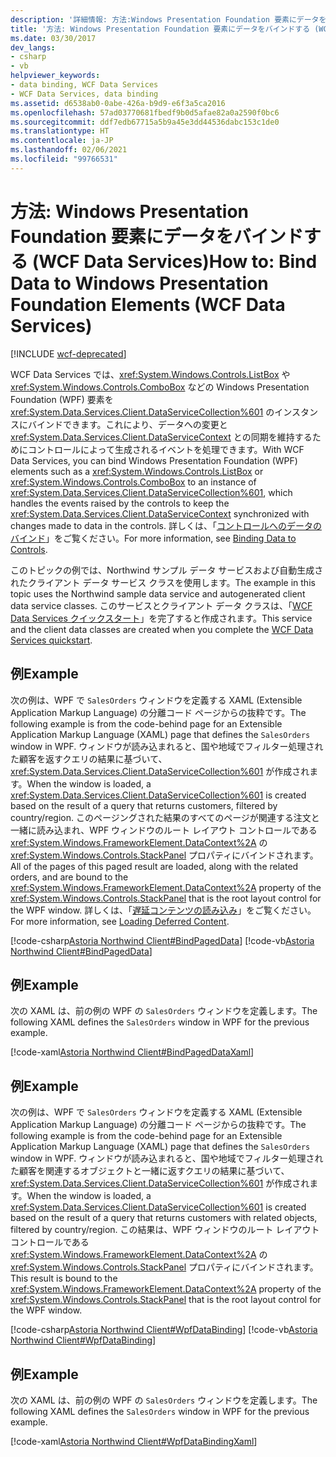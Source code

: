 ```yaml
---
description: '詳細情報: 方法:Windows Presentation Foundation 要素にデータをバインドする (WCF Data Services)'
title: '方法: Windows Presentation Foundation 要素にデータをバインドする (WCF Data Services)'
ms.date: 03/30/2017
dev_langs:
- csharp
- vb
helpviewer_keywords:
- data binding, WCF Data Services
- WCF Data Services, data binding
ms.assetid: d6538ab0-0abe-426a-b9d9-e6f3a5ca2016
ms.openlocfilehash: 57ad03770681fbedf9b0d5afae82a0a2590f0bc6
ms.sourcegitcommit: ddf7edb67715a5b9a45e3dd44536dabc153c1de0
ms.translationtype: HT
ms.contentlocale: ja-JP
ms.lasthandoff: 02/06/2021
ms.locfileid: "99766531"
---
```

# <a name="how-to-bind-data-to-windows-presentation-foundation-elements-wcf-data-services"></a><span data-ttu-id="a5805-103">方法: Windows Presentation Foundation 要素にデータをバインドする (WCF Data Services)</span><span class="sxs-lookup"><span data-stu-id="a5805-103">How to: Bind Data to Windows Presentation Foundation Elements (WCF Data Services)</span></span>

[!INCLUDE [wcf-deprecated](~/includes/wcf-deprecated.md)]

<span data-ttu-id="a5805-104">WCF Data Services では、<xref:System.Windows.Controls.ListBox> や <xref:System.Windows.Controls.ComboBox> などの Windows Presentation Foundation (WPF) 要素を <xref:System.Data.Services.Client.DataServiceCollection%601> のインスタンスにバインドできます。これにより、データへの変更と <xref:System.Data.Services.Client.DataServiceContext> との同期を維持するためにコントロールによって生成されるイベントを処理できます。</span><span class="sxs-lookup"><span data-stu-id="a5805-104">With WCF Data Services, you can bind Windows Presentation Foundation (WPF) elements such as a <xref:System.Windows.Controls.ListBox> or <xref:System.Windows.Controls.ComboBox> to an instance of <xref:System.Data.Services.Client.DataServiceCollection%601>, which handles the events raised by the controls to keep the <xref:System.Data.Services.Client.DataServiceContext> synchronized with changes made to data in the controls.</span></span> <span data-ttu-id="a5805-105">詳しくは、「[コントロールへのデータのバインド](binding-data-to-controls-wcf-data-services.md)」をご覧ください。</span><span class="sxs-lookup"><span data-stu-id="a5805-105">For more information, see [Binding Data to Controls](binding-data-to-controls-wcf-data-services.md).</span></span>  
  
 <span data-ttu-id="a5805-106">このトピックの例では、Northwind サンプル データ サービスおよび自動生成されたクライアント データ サービス クラスを使用します。</span><span class="sxs-lookup"><span data-stu-id="a5805-106">The example in this topic uses the Northwind sample data service and autogenerated client data service classes.</span></span> <span data-ttu-id="a5805-107">このサービスとクライアント データ クラスは、「[WCF Data Services クイックスタート](quickstart-wcf-data-services.md)」を完了すると作成されます。</span><span class="sxs-lookup"><span data-stu-id="a5805-107">This service and the client data classes are created when you complete the [WCF Data Services quickstart](quickstart-wcf-data-services.md).</span></span>  
  
## <a name="example"></a><span data-ttu-id="a5805-108">例</span><span class="sxs-lookup"><span data-stu-id="a5805-108">Example</span></span>  

 <span data-ttu-id="a5805-109">次の例は、WPF で `SalesOrders` ウィンドウを定義する XAML (Extensible Application Markup Language) の分離コード ページからの抜粋です。</span><span class="sxs-lookup"><span data-stu-id="a5805-109">The following example is from the code-behind page for an Extensible Application Markup Language (XAML) page that defines the `SalesOrders` window in WPF.</span></span> <span data-ttu-id="a5805-110">ウィンドウが読み込まれると、国や地域でフィルター処理された顧客を返すクエリの結果に基づいて、<xref:System.Data.Services.Client.DataServiceCollection%601> が作成されます。</span><span class="sxs-lookup"><span data-stu-id="a5805-110">When the window is loaded, a <xref:System.Data.Services.Client.DataServiceCollection%601> is created based on the result of a query that returns customers, filtered by country/region.</span></span> <span data-ttu-id="a5805-111">このページングされた結果のすべてのページが関連する注文と一緒に読み込まれ、WPF ウィンドウのルート レイアウト コントロールである <xref:System.Windows.FrameworkElement.DataContext%2A> の <xref:System.Windows.Controls.StackPanel> プロパティにバインドされます。</span><span class="sxs-lookup"><span data-stu-id="a5805-111">All of the pages of this paged result are loaded, along with the related orders, and are bound to the <xref:System.Windows.FrameworkElement.DataContext%2A> property of the <xref:System.Windows.Controls.StackPanel> that is the root layout control for the WPF window.</span></span> <span data-ttu-id="a5805-112">詳しくは、「[遅延コンテンツの読み込み](loading-deferred-content-wcf-data-services.md)」をご覧ください。</span><span class="sxs-lookup"><span data-stu-id="a5805-112">For more information, see [Loading Deferred Content](loading-deferred-content-wcf-data-services.md).</span></span>  
  
 [!code-csharp[Astoria Northwind Client#BindPagedData](../../../../samples/snippets/csharp/VS_Snippets_Misc/astoria_northwind_client/cs/customerorderswpf3.xaml.cs#bindpageddata)]
 [!code-vb[Astoria Northwind Client#BindPagedData](../../../../samples/snippets/visualbasic/VS_Snippets_Misc/astoria_northwind_client/vb/customerorderswpf3.xaml.vb#bindpageddata)]  
  
## <a name="example"></a><span data-ttu-id="a5805-113">例</span><span class="sxs-lookup"><span data-stu-id="a5805-113">Example</span></span>  

 <span data-ttu-id="a5805-114">次の XAML は、前の例の WPF の `SalesOrders` ウィンドウを定義します。</span><span class="sxs-lookup"><span data-stu-id="a5805-114">The following XAML defines the `SalesOrders` window in WPF for the previous example.</span></span>  
  
 [!code-xaml[Astoria Northwind Client#BindPagedDataXaml](../../../../samples/snippets/visualbasic/VS_Snippets_Misc/astoria_northwind_client/vb/customerorderswpf3.xaml#bindpageddataxaml)]  
  
## <a name="example"></a><span data-ttu-id="a5805-115">例</span><span class="sxs-lookup"><span data-stu-id="a5805-115">Example</span></span>  

 <span data-ttu-id="a5805-116">次の例は、WPF で `SalesOrders` ウィンドウを定義する XAML (Extensible Application Markup Language) の分離コード ページからの抜粋です。</span><span class="sxs-lookup"><span data-stu-id="a5805-116">The following example is from the code-behind page for an Extensible Application Markup Language (XAML) page that defines the `SalesOrders` window in WPF.</span></span> <span data-ttu-id="a5805-117">ウィンドウが読み込まれると、国や地域でフィルター処理された顧客を関連するオブジェクトと一緒に返すクエリの結果に基づいて、<xref:System.Data.Services.Client.DataServiceCollection%601> が作成されます。</span><span class="sxs-lookup"><span data-stu-id="a5805-117">When the window is loaded, a <xref:System.Data.Services.Client.DataServiceCollection%601> is created based on the result of a query that returns customers with related objects, filtered by country/region.</span></span> <span data-ttu-id="a5805-118">この結果は、WPF ウィンドウのルート レイアウト コントロールである <xref:System.Windows.FrameworkElement.DataContext%2A> の <xref:System.Windows.Controls.StackPanel> プロパティにバインドされます。</span><span class="sxs-lookup"><span data-stu-id="a5805-118">This result is bound to the <xref:System.Windows.FrameworkElement.DataContext%2A> property of the <xref:System.Windows.Controls.StackPanel> that is the root layout control for the WPF window.</span></span>  
  
 [!code-csharp[Astoria Northwind Client#WpfDataBinding](../../../../samples/snippets/csharp/VS_Snippets_Misc/astoria_northwind_client/cs/customerorderswpf.xaml.cs#wpfdatabinding)]
 [!code-vb[Astoria Northwind Client#WpfDataBinding](../../../../samples/snippets/visualbasic/VS_Snippets_Misc/astoria_northwind_client/vb/customerorderswpf.xaml.vb#wpfdatabinding)]  
  
## <a name="example"></a><span data-ttu-id="a5805-119">例</span><span class="sxs-lookup"><span data-stu-id="a5805-119">Example</span></span>  

 <span data-ttu-id="a5805-120">次の XAML は、前の例の WPF の `SalesOrders` ウィンドウを定義します。</span><span class="sxs-lookup"><span data-stu-id="a5805-120">The following XAML defines the `SalesOrders` window in WPF for the previous example.</span></span>  
  
 [!code-xaml[Astoria Northwind Client#WpfDataBindingXaml](../../../../samples/snippets/visualbasic/VS_Snippets_Misc/astoria_northwind_client/vb/customerorderswpf.xaml#wpfdatabindingxaml)]
